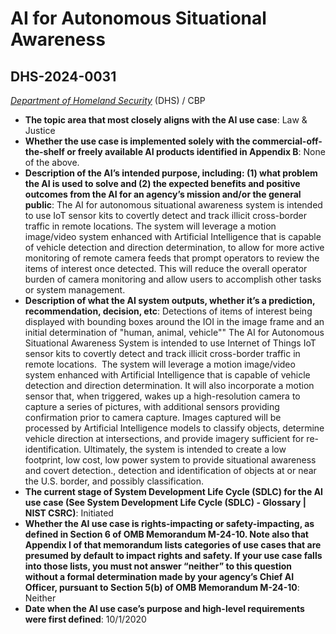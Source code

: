 # AI for Autonomous Situational Awareness
## DHS-2024-0031
_[Department of Homeland Security](<../3_agency/Department of Homeland Security.md>)_ (DHS) / CBP


+ **The topic area that most closely aligns with the AI use case**: Law & Justice
+ **Whether the use case is implemented solely with the commercial-off-the-shelf or freely available AI products identified in Appendix B**: None of the above.
+ **Description of the AI’s intended purpose, including: (1) what problem the AI is used to solve and (2) the expected benefits and positive outcomes from the AI for an agency’s mission and/or the general public**: The AI for autonomous situational awareness system is intended to use IoT sensor kits to covertly detect and track illicit cross-border traffic in remote locations. The system will leverage a motion image/video system enhanced with Artificial Intelligence that is capable of vehicle detection and direction determination, to allow for more active monitoring of remote camera feeds that prompt operators to review the items of interest once detected.  This will reduce the overall operator burden of camera monitoring and allow users to accomplish other tasks or system management.
+ **Description of what the AI system outputs, whether it’s a prediction, recommendation, decision, etc**: Detections of items of interest being displayed with bounding boxes around the IOI in the image frame and an initial determination of "human, animal, vehicle""
The AI for Autonomous Situational Awareness System is intended to use Internet of Things IoT sensor kits to covertly detect and track illicit cross-border traffic in remote locations.  The system will leverage a motion image/video system enhanced with Artificial Intelligence that is capable of vehicle detection and direction determination. It will also incorporate a motion sensor that, when triggered, wakes up a high-resolution camera to capture a series of pictures, with additional sensors providing confirmation prior to camera capture. Images captured will be processed by Artificial Intelligence models to classify objects, determine vehicle direction at intersections, and provide imagery sufficient for re-identification. Ultimately, the system is intended to create a low footprint, low cost, low power system to provide situational awareness and covert detection., detection and identification of objects at or near the U.S. border, and possibly classification. 
+ **The current stage of System Development Life Cycle (SDLC) for the AI use case (See System Development Life Cycle (SDLC) - Glossary | NIST CSRC)**: Initiated
+ **Whether the AI use case is rights-impacting or safety-impacting, as defined in Section 6 of OMB Memorandum M-24-10. Note also that Appendix I of that memorandum lists categories of use cases that are presumed by default to impact rights and safety. If your use case falls into those lists, you must not answer “neither” to this question without a formal determination made by your agency’s Chief AI Officer, pursuant to Section 5(b) of OMB Memorandum M-24-10**: Neither
+ **Date when the AI use case’s purpose and high-level requirements were first defined**: 10/1/2020